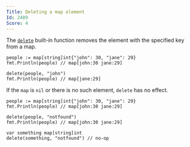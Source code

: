 ```yaml
---
Title: Deleting a map element
Id: 2489
Score: 4
---
```

The [`delete`](https://golang.org/pkg/builtin/#delete) built-in function removes the element with the specified key from a map.

    people := map[string]int{"john": 30, "jane": 29}
    fmt.Println(people) // map[john:30 jane:29]

    delete(people, "john")
    fmt.Println(people) // map[jane:29]

If the `map` is `nil` or there is no such element, `delete` has no effect.

    people := map[string]int{"john": 30, "jane": 29}
    fmt.Println(people) // map[john:30 jane:29]

    delete(people, "notfound")
    fmt.Println(people) // map[john:30 jane:29]

    var something map[string]int
    delete(something, "notfound") // no-op
